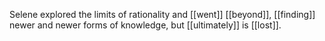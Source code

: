 Selene explored the limits of rationality and [[went]] [[beyond]], [[finding]] newer and newer forms of knowledge, but [[ultimately]] is [[lost]].

